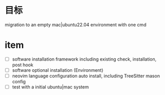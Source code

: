 # 目标
migration to an empty mac|ubuntu22.04 environment with one cmd

# item
* [ ] software installation framework including existing check, installation, post hook
* [ ] software optional installation (Environment)
* [ ] neovim language configuration auto install, including TreeSitter mason config
* [ ] test with a initial ubuntu|mac system 

